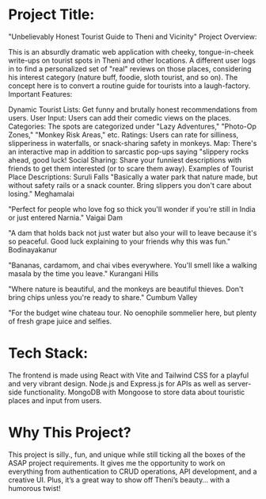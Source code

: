 # Project Title:

"Unbelievably Honest Tourist Guide to Theni and Vicinity" Project Overview:

This is an absurdly dramatic web application with cheeky, tongue-in-cheek write-ups on tourist spots in Theni and other locations. A different user logs in to find a personalized set of "real" reviews on those places, considering his interest category (nature buff, foodie, sloth tourist, and so on). The concept here is to convert a routine guide for tourists into a laugh-factory. Important Features:

Dynamic Tourist Lists: Get funny and brutally honest recommendations from users. User Input: Users can add their comedic views on the places. Categories: The spots are categorized under "Lazy Adventures," "Photo-Op Zones," "Monkey Risk Areas," etc. Ratings: Users can rate for silliness, slipperiness in waterfalls, or snack-sharing safety in monkeys. Map: There's an interactive map in addition to sarcastic pop-ups saying "slippery rocks ahead, good luck! Social Sharing: Share your funniest descriptions with friends to get them interested (or to scare them away). Examples of Tourist Place Descriptions: Suruli Falls "Basically a water park that nature made, but without safety rails or a snack counter. Bring slippers you don't care about losing." Meghamalai  

"Perfect for people who love fog so thick you'll wonder if you're still in India or just entered Narnia." Vaigai Dam

"A dam that holds back not just water but also your will to leave because it's so peaceful. Good luck explaining to your friends why this was fun." Bodinayakanur

"Bananas, cardamom, and chai vibes everywhere. You'll smell like a walking masala by the time you leave." Kurangani Hills

"Where nature is beautiful, and the monkeys are beautiful thieves. Don't bring chips unless you're ready to share." Cumbum Valley

"For the budget wine chateau tour. No oenophile sommelier here, but plenty of fresh grape juice and selfies.

# Tech Stack:


The frontend is made using React with Vite and Tailwind CSS for a playful and very vibrant design. Node.js and Express.js for APIs as well as server-side functionality. MongoDB with Mongoose to store data about touristic places and input from users.

# Why This Project?

This project is silly., fun, and unique while still ticking all the boxes of the ASAP project requirements. It gives me the opportunity to work on everything from authentication to CRUD operations, API development, and a creative UI. Plus, it’s a great way to show off Theni’s beauty… with a humorous twist!
